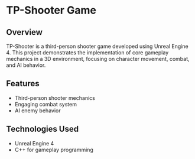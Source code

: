 # TP-Shooter Game

## Overview

TP-Shooter is a third-person shooter game developed using Unreal Engine 4. This project demonstrates the implementation of core gameplay mechanics in a 3D environment, focusing on character movement, combat, and AI behavior.

## Features

- Third-person shooter mechanics
- Engaging combat system
- AI enemy behavior

## Technologies Used

- Unreal Engine 4
- C++ for gameplay programming
